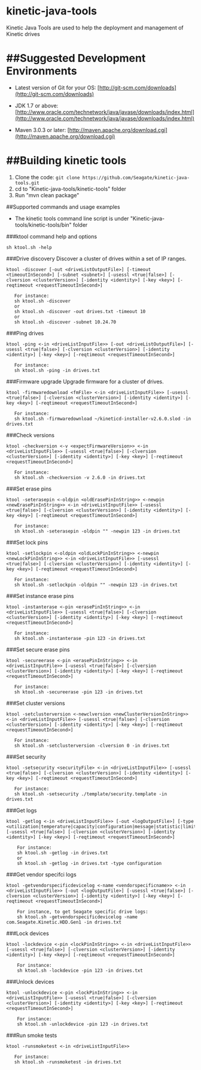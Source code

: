 # kinetic-java-tools
Kinetic Java Tools are used to help the deployment and management of Kinetic drives

##Suggested Development Environments
==================================
  * Latest version of Git for your OS: [http://git-scm.com/downloads](http://git-scm.com/downloads)

  * JDK 1.7 or above: [http://www.oracle.com/technetwork/java/javase/downloads/index.html](http://www.oracle.com/technetwork/java/javase/downloads/index.html)

  * Maven 3.0.3 or later: [http://maven.apache.org/download.cgi](http://maven.apache.org/download.cgi)

##Building kinetic tools
==============================
  1. Clone the code: `git clone https://github.com/Seagate/kinetic-java-tools.git`
  2. cd to "Kinetic-java-tools/kinetic-tools" folder
  3. Run "mvn clean package"
  
##Supported commands and usage examples

  * The kinetic tools command line script is under "Kinetic-java-tools/kinetic-tools/bin" folder

###ktool command help and options
```
sh ktool.sh -help
```

###Drive discovery
Discover a cluster of drives within a set of IP ranges.

```
ktool -discover [-out <driveListOutputFile>] [-timeout <timeoutInSecond>] [-subnet <subnet>] [-usessl <true|false>] [-clversion <clusterVersion>] [-identity <identity>] [-key <key>] [-reqtimeout <requestTimeoutInSecond>]

   For instance:
   sh ktool.sh -discover
   or
   sh ktool.sh -discover -out drives.txt -timeout 10
   or
   sh ktool.sh -discover -subnet 10.24.70
```

###Ping drives

```
ktool -ping <-in <driveListInputFile>> [-out <driveListOutputFile>] [-usessl <true|false>] [-clversion <clusterVersion>] [-identity <identity>] [-key <key>] [-reqtimeout <requestTimeoutInSecond>] 

   For instance:
   sh ktool.sh -ping -in drives.txt
```

###Firmware upgrade
Upgrade firmware for a cluster of drives.

```
ktool -firmwaredownload <fmFile> <-in <driveListInputFile>> [-usessl <true|false>] [-clversion <clusterVersion>] [-identity <identity>] [-key <key>] [-reqtimeout <requestTimeoutInSecond>]
   
   For instance:
   sh ktool.sh -firmwaredownload ~/kineticd-installer-v2.6.0.slod -in drives.txt
```

###Check versions

```
ktool -checkversion <-v <expectFirmwareVersion>> <-in <driveListInputFile>> [-usessl <true|false>] [-clversion <clusterVersion>] [-identity <identity>] [-key <key>] [-reqtimeout <requestTimeoutInSecond>]
   
   For instance:
   sh ktool.sh -checkversion -v 2.6.0 -in drives.txt
```

###Set erase pins

```
ktool -seterasepin <-oldpin <oldErasePinInString>> <-newpin <newErasePinInString>> <-in <driveListInputFile>> [-usessl <true|false>] [-clversion <clusterVersion>] [-identity <identity>] [-key <key>] [-reqtimeout <requestTimeoutInSecond>]

   For instance:
   sh ktool.sh -seterasepin -oldpin "" -newpin 123 -in drives.txt
```

###Set lock pins

```
ktool -setlockpin <-oldpin <oldLockPinInString>> <-newpin <newLockPinInString>> <-in <driveListInputFile>> [-usessl <true|false>] [-clversion <clusterVersion>] [-identity <identity>] [-key <key>] [-reqtimeout <requestTimeoutInSecond>]

   For instance:
   sh ktool.sh -setlockpin -oldpin "" -newpin 123 -in drives.txt
```

###Set instance erase pins

```
ktool -instanterase <-pin <erasePinInString>> <-in <driveListInputFile>> [-usessl <true|false>] [-clversion <clusterVersion>] [-identity <identity>] [-key <key>] [-reqtimeout <requestTimeoutInSecond>]
  
   For instance:
   sh ktool.sh -instanterase -pin 123 -in drives.txt
```

###Set secure erase pins

```
ktool -secureerase <-pin <erasePinInString>> <-in <driveListInputFile>> [-usessl <true|false>] [-clversion <clusterVersion>] [-identity <identity>] [-key <key>] [-reqtimeout <requestTimeoutInSecond>]
  
   For instance:
   sh ktool.sh -secureerase -pin 123 -in drives.txt
```

###Set cluster versions

```
ktool -setclusterversion <-newclversion <newClusterVersionInString>> <-in <driveListInputFile>> [-usessl <true|false>] [-clversion <clusterVersion>] [-identity <identity>] [-key <key>] [-reqtimeout <requestTimeoutInSecond>]
   
   For instance:
   sh ktool.sh -setclusterversion -clversion 0 -in drives.txt
```

###Set security

```
ktool -setsecurity <securityFile> <-in <driveListInputFile>> [-usessl <true|false>] [-clversion <clusterVersion>] [-identity <identity>] [-key <key>] [-reqtimeout <requestTimeoutInSecond>]

   For instance:
   sh ktool.sh -setsecurity ./template/security.template -in drives.txt
```

###Get logs

```
ktool -getlog <-in <driveListInputFile>> [-out <logOutputFile>] [-type <utilization|temperature|capacity|configuration|message|statistic|limits|all>] [-usessl <true|false>] [-clversion <clusterVersion>] [-identity <identity>] [-key <key>] [-reqtimeout <requestTimeoutInSecond>]
    
    For instance:
    sh ktool.sh -getlog -in drives.txt
    or
    sh ktool.sh -getlog -in drives.txt -type configuration
```

###Get vendor specifci logs

```
ktool -getvendorspecificdevicelog <-name <vendorspecificname>> <-in <driveListInputFile>> [-out <logOutputFile>] [-usessl <true|false>] [-clversion <clusterVersion>] [-identity <identity>] [-key <key>] [-reqtimeout <requestTimeoutInSecond>]
    
    For instance, to get Seagate specific drive logs:
    sh ktool.sh -getvendorspecificdevicelog -name com.Seagate.Kinetic.HDD.Gen1 -in drives.txt
```

###Lock devices

```
ktool -lockdevice <-pin <lockPinInString>> <-in <driveListInputFile>> [-usessl <true|false>] [-clversion <clusterVersion>] [-identity <identity>] [-key <key>] [-reqtimeout <requestTimeoutInSecond>]
    
    For instance:
    sh ktool.sh -lockdevice -pin 123 -in drives.txt
```

###Unlock devices

```
ktool -unlockdevice <-pin <lockPinInString>> <-in <driveListInputFile>> [-usessl <true|false>] [-clversion <clusterVersion>] [-identity <identity>] [-key <key>] [-reqtimeout <requestTimeoutInSecond>]
    
    For instance:
    sh ktool.sh -unlockdevice -pin 123 -in drives.txt
```

###Run smoke tests

```
ktool -runsmoketest <-in <driveListInputFile>>

   For instance:
   sh ktool.sh -runsmoketest -in drives.txt
```
